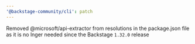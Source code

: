 ```yaml
---
'@backstage-community/cli': patch
---
```


Removed @microsoft/api-extractor from resolutions in the package.json file as it is no lnger needed since the Backstage `1.32.0` release
